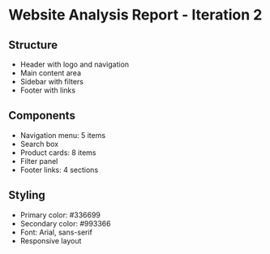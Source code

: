 # Website Analysis Report - Iteration 2

## Structure
- Header with logo and navigation
- Main content area
- Sidebar with filters
- Footer with links

## Components
- Navigation menu: 5 items
- Search box
- Product cards: 8 items
- Filter panel
- Footer links: 4 sections

## Styling
- Primary color: #336699
- Secondary color: #993366
- Font: Arial, sans-serif
- Responsive layout
